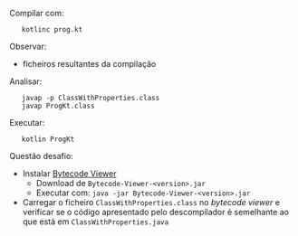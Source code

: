 Compilar com:
```
   kotlinc prog.kt
```

Observar:
* ficheiros resultantes da compilação

Analisar:
```
   javap -p ClassWithProperties.class
   javap ProgKt.class
```

Executar:
```
   kotlin ProgKt
```

Questão desafio:
- Instalar [Bytecode Viewer](https://github.com/Konloch/bytecode-viewer/releases)
  * Download de `Bytecode-Viewer-<version>.jar`
  * Executar com: `java -jar Bytecode-Viewer-<version>.jar`
- Carregar o ficheiro `ClassWithProperties.class` no _bytecode viewer_ e verificar 
  se o código apresentado pelo descompilador é semelhante ao que está em 
  `ClassWithProperties.java`